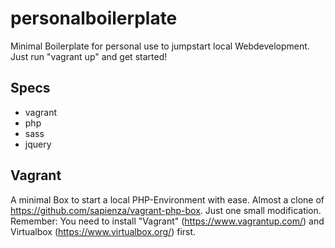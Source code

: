 # personalboilerplate
Minimal Boilerplate for personal use to jumpstart local Webdevelopment.
Just run "vagrant up" and get started!

## Specs
- vagrant
- php
- sass
- jquery

## Vagrant
A minimal Box to start a local PHP-Environment with ease. Almost a clone of https://github.com/sapienza/vagrant-php-box. Just one small modification.
Remember: You need to install "Vagrant" (https://www.vagrantup.com/) and Virtualbox (https://www.virtualbox.org/) first.
